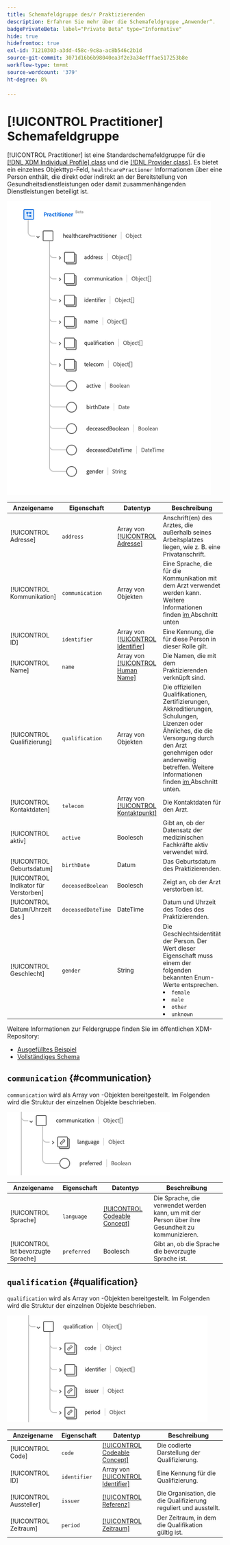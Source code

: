 ```yaml
---
title: Schemafeldgruppe des/r Praktizierenden
description: Erfahren Sie mehr über die Schemafeldgruppe „Anwender“.
badgePrivateBeta: label="Private Beta" type="Informative"
hide: true
hidefromtoc: true
exl-id: 71210303-a3dd-458c-9c8a-ac8b546c2b1d
source-git-commit: 3071d16b6b98040ea3f2e3a34efffae517253b8e
workflow-type: tm+mt
source-wordcount: '379'
ht-degree: 8%

---
```


# [!UICONTROL Practitioner] Schemafeldgruppe

[!UICONTROL Practitioner] ist eine Standardschemafeldgruppe für die [[!DNL XDM Individual Profile] class](../../../classes/individual-profile.md) und die [[!DNL Provider class]](../../../classes/provider.md). Es bietet ein einzelnes Objekttyp-Feld, `healthcarePractioner` Informationen über eine Person enthält, die direkt oder indirekt an der Bereitstellung von Gesundheitsdienstleistungen oder damit zusammenhängenden Dienstleistungen beteiligt ist.

![Feldergruppenstruktur](../../../images/healthcare/field-groups/practitioner/practitioner.png)

| Anzeigename | Eigenschaft | Datentyp | Beschreibung |
| --- | --- | --- | --- |
| [!UICONTROL Adresse] | `address` | Array von [[!UICONTROL Adresse]](../data-types/address.md) | Anschrift(en) des Arztes, die außerhalb seines Arbeitsplatzes liegen, wie z. B. eine Privatanschrift. |
| [!UICONTROL Kommunikation] | `communication` | Array von Objekten | Eine Sprache, die für die Kommunikation mit dem Arzt verwendet werden kann. Weitere Informationen finden [ im ](#communication) Abschnitt unten |
| [!UICONTROL ID] | `identifier` | Array von [[!UICONTROL Identifier]](../data-types/identifier.md) | Eine Kennung, die für diese Person in dieser Rolle gilt. |
| [!UICONTROL Name] | `name` | Array von [[!UICONTROL Human Name]](../data-types/human-name.md) | Die Namen, die mit dem Praktizierenden verknüpft sind. |
| [!UICONTROL Qualifizierung] | `qualification` | Array von Objekten | Die offiziellen Qualifikationen, Zertifizierungen, Akkreditierungen, Schulungen, Lizenzen oder Ähnliches, die die Versorgung durch den Arzt genehmigen oder anderweitig betreffen. Weitere Informationen finden [ im ](#qualification) Abschnitt unten. |
| [!UICONTROL Kontaktdaten] | `telecom` | Array von [[!UICONTROL Kontaktpunkt]](../data-types/contact-point.md) | Die Kontaktdaten für den Arzt. |
| [!UICONTROL aktiv] | `active` | Boolesch | Gibt an, ob der Datensatz der medizinischen Fachkräfte aktiv verwendet wird. |
| [!UICONTROL Geburtsdatum] | `birthDate` | Datum | Das Geburtsdatum des Praktizierenden. |
| [!UICONTROL Indikator für Verstorben] | `deceasedBoolean` | Boolesch | Zeigt an, ob der Arzt verstorben ist. |
| [!UICONTROL Datum/Uhrzeit des ] | `deceasedDateTime` | DateTime | Datum und Uhrzeit des Todes des Praktizierenden. |
| [!UICONTROL Geschlecht] | `gender` | String | Die Geschlechtsidentität der Person. Der Wert dieser Eigenschaft muss einem der folgenden bekannten Enum-Werte entsprechen. <li> `female` </li> <li> `male` </li> <li> `other` </li> <li> `unknown`</li> |

Weitere Informationen zur Feldergruppe finden Sie im öffentlichen XDM-Repository:

* [Ausgefülltes Beispiel](https://github.com/adobe/xdm/blob/master/extensions/industry/healthcare/fhir/fieldgroups/practitioner.example.1.json)
* [Vollständiges Schema](https://github.com/adobe/xdm/blob/master/extensions/industry/healthcare/fhir/fieldgroups/practitioner.schema.json)

## `communication` {#communication}

`communication` wird als Array von -Objekten bereitgestellt. Im Folgenden wird die Struktur der einzelnen Objekte beschrieben.

![Kommunikationsstruktur](../../../images/healthcare/field-groups/practitioner/communication.png)

| Anzeigename | Eigenschaft | Datentyp | Beschreibung |
| --- | --- | --- | --- |
| [!UICONTROL Sprache] | `language` | [[!UICONTROL Codeable Concept]](../data-types/codeable-concept.md) | Die Sprache, die verwendet werden kann, um mit der Person über ihre Gesundheit zu kommunizieren. |
| [!UICONTROL Ist bevorzugte Sprache] | `preferred` | Boolesch | Gibt an, ob die Sprache die bevorzugte Sprache ist. |

## `qualification` {#qualification}

`qualification` wird als Array von -Objekten bereitgestellt. Im Folgenden wird die Struktur der einzelnen Objekte beschrieben.

![Qualifizierungsstruktur](../../../images/healthcare/field-groups/practitioner/qualification.png)

| Anzeigename | Eigenschaft | Datentyp | Beschreibung |
| --- | --- | --- | --- |
| [!UICONTROL Code] | `code` | [[!UICONTROL Codeable Concept]](../data-types/codeable-concept.md) | Die codierte Darstellung der Qualifizierung. |
| [!UICONTROL ID] | `identifier` | Array von [[!UICONTROL Identifier]](../data-types/identifier.md) | Eine Kennung für die Qualifizierung. |
| [!UICONTROL Aussteller] | `issuer` | [[!UICONTROL Referenz]](../data-types/reference.md) | Die Organisation, die die Qualifizierung reguliert und ausstellt. |
| [!UICONTROL Zeitraum] | `period` | [[!UICONTROL Zeitraum]](../data-types/period.md) | Der Zeitraum, in dem die Qualifikation gültig ist. |
